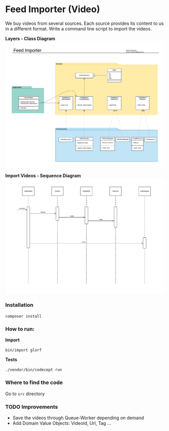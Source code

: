 # Feed Importer (Video)

We buy videos from several sources.  Each source provides its content to us in a different format.
Write a command line script to import the videos.    


**Layers - Class Diagram**
![Layers - Class Diagram](doc/uml/Feed-Importer_Layers_Class-Diagram.jpeg#thumbnail)


**Import Videos - Sequence Diagram**
![Import Videos - Sequence Diagram](doc/uml/Feed-Importer_Import-Videos_Sequence-Diagram.jpeg)


### Installation

`composer install`


### How to run:

**Import**

`bin/import glorf`


**Tests**

`./vendor/bin/codecept run`


### Where to find the code

Go to `src` directory 


### TODO Improvements

* Save the videos through Queue-Worker depending on demand
* Add Domain Value Objects: VideoId, Url, Tag ...
